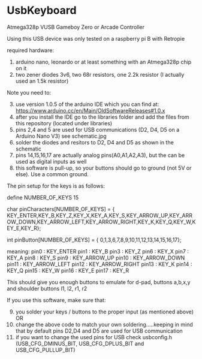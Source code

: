 # UsbKeyboard
Atmega328p VUSB Gameboy Zero or Arcade Controller

Using this USB device was only tested on a raspberry pi B with Retropie

required hardware:

1. arduino nano, leonardo or at least something with an Atmega328p chip on it
2. two zener diodes 3v6, two 68r resistors, one 2.2k resistor (I actually used an 1.5k resistor)

Note you need to:

3. use version 1.0.5 of the arduino IDE which you can find at: https://www.arduino.cc/en/Main/OldSoftwareReleases#1.0.x
4. after you install the IDE go to the libraries folder and add the files from this repository (located under libraries)
5. pins 2,4 and 5 are used for USB communications (D2, D4, D5 on a Arduino Nano V3) see schematic.jpg
6. solder the diodes and resitors to D2, D4 and D5 as shown in the schematic
7. pins 14,15,16,17 are actually analog pins(A0,A1,A2,A3), but the can be used as digital inputs as well
8. this software is pull-up, so your buttons should go to ground (not 5V or else). Use a common ground.

The pin setup for the keys is as follows:

define NUMBER_OF_KEYS 15

char pinCharacters[NUMBER_OF_KEYS] = {
  KEY_ENTER,KEY_B,KEY_Z,KEY_X,KEY_A,KEY_S,KEY_ARROW_UP,KEY_ARROW_DOWN,KEY_ARROW_LEFT,KEY_ARROW_RIGHT,KEY_K,KEY_Q,KEY_W,KEY_E,KEY_R};

int pinButton[NUMBER_OF_KEYS] = {
  0,1,3,6,7,8,9,10,11,12,13,14,15,16,17};
  

meaning:
pin0 : KEY_ENTER
pin1 : KEY_B
pin3 : KEY_Z
pin6 : KEY_X
pin7 : KEY_A
pin8 : KEY_S
pin9 : KEY_ARROW_UP
pin10 : KEY_ARROW_DOWN
pin11 : KEY_ARROW_LEFT
pin12 : KEY_ARROW_RIGHT
pin13 : KEY_K
pin14 : KEY_Q
pin15 : KEY_W
pin16 : KEY_E
pin17 : KEY_R

This should give you enough buttons to emulate for d-pad, buttons a,b,x,y and shoulder buttons l1, l2, r1, r2

  
If you use this software, make sure that:

9. you solder your keys / buttons to the proper input (as mentioned above) OR
10. change the above code to match your own soldering.....keeping in mind that by default pins D2,D4 and D5 are used for USB communication
11. if you want to change the used pins for USB check usbconfig.h (USB_CFG_DMINUS_BIT, USB_CFG_DPLUS_BIT and USB_CFG_PULLUP_BIT)
